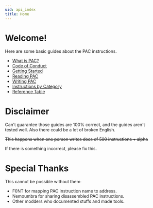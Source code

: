 ```yaml
---
uid: api_index
title: Home
---
```


# Welcome!

Here are some basic guides about the PAC instructions.

- [What is PAC?](./guide/what-is-pac.md)
- [Code of Conduct](./guide/code-of-conduct.md)
- [Getting Started](./guide/getting-started.md)
- [Reading PAC](./guide/writing-pac.md)
- [Writing PAC](./guide/writing-pac.md)
- [Instructions by Category](./guide/category.md)
- [Reference Table](./guide/reference-table.md)

# Disclaimer

Can't guarantee those guides are 100% correct, and the guides aren't tested well. Also there could be a lot of broken English.

~~This happens when one person writes docs of 500 instructions + alpha~~

If there is something incorrect, please fix this.

# Special Thanks

This cannot be possible without them:

- F0NT for mapping PAC instruction name to address.
- Nemoumbra for sharing disassembled PAC instructions.
- Other modders who documented stuffs and made tools.